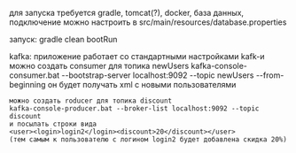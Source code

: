 для запуска требуется gradle, tomcat(?), docker,
    база данных, подключение можно настроить в src/main/resources/database.properties

запуск:
    gradle clean bootRun

kafka:
    приложение работает со стандартными настройками kafk-и
    можно создать consumer для топика newUsers
    kafka-console-consumer.bat --bootstrap-server localhost:9092 --topic newUsers --from-beginning
    он будет получать xml с новыми пользователями

    можно создать roducer для топика discount
    kafka-console-producer.bat --broker-list localhost:9092 --topic discount
    и посылать строки вида
    <user><login>login2</login><discount>20</discount></user>
    (тем самым к пользователю с логином login2 будет добавлена скидка 20%)